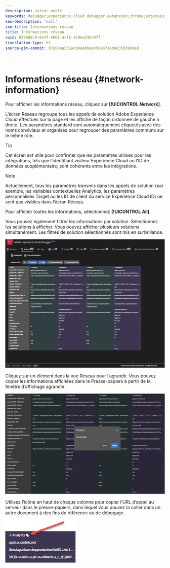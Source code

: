 ```yaml
---
description: valeur nulle
keywords: debugger;experience cloud debugger extension;chrome;extension;network;information
seo-description: 'null'
seo-title: Informations réseau
title: Informations réseau
uuid: 839686c9-6e4f-4661-acf6-150ea24dc47f
translation-type: ht
source-git-commit: d7a54ea531ac09ea6bee356e47a1da835b3880e8

---
```



# Informations réseau {#network-information}

Pour afficher les informations réseau, cliquez sur **[!UICONTROL Network]**.

L’écran Réseau regroupe tous les appels de solution Adobe Experience Cloud effectués sur la page et les affiche de façon ordonnée de gauche à droite. Les paramètres standard sont automatiquement étiquetés avec des noms conviviaux et organisés pour regrouper des paramètres communs sur le même rôle.

>[!TIP]
>
>Cet écran est utile pour confirmer que les paramètres utilisés pour les intégrations, tels que l’identifiant visiteur Experience Cloud ou l’ID de données supplémentaire, sont cohérents entre les intégrations.

>[!NOTE]
>
>Actuellement, tous les paramètres transmis dans les appels de solution (par exemple, les variables contextuelles Analytics, les paramètres personnalisés Target ou les ID de client du service Experience Cloud ID) ne sont pas visibles dans l’écran Réseau.

Pour afficher toutes les informations, sélectionnez **[!UICONTROL All]**.

Vous pouvez également filtrer les informations par solution. Sélectionnez les solutions à afficher. Vous pouvez afficher plusieurs solutions simultanément. Les filtres de solution sélectionnés sont mis en surbrillance.

![](assets/network.jpg)

Cliquez sur un élément dans la vue Réseau pour l’agrandir. Vous pouvez copier les informations affichées dans le Presse-papiers à partir de la fenêtre d’affichage agrandie.

![](assets/network-jsversion.jpg)

Utilisez l’icône en haut de chaque colonne pour copier l’URL d’appel au serveur dans le presse-papiers, dans lequel vous pouvez la coller dans un autre document à des fins de référence ou de débogage.

![](assets/copy.jpg)

